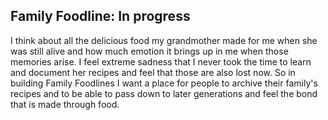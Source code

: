 ## Family Foodline: In progress

I think about all the delicious food my grandmother made for me when she was still alive and how much emotion it brings up in me when those memories arise. I feel extreme sadness that I never took the time to learn and document her recipes and feel that those are also lost now. So in building Family Foodlines I want a place for people to archive their family's recipes and to be able to pass down to later generations and feel the bond that is made through food.
